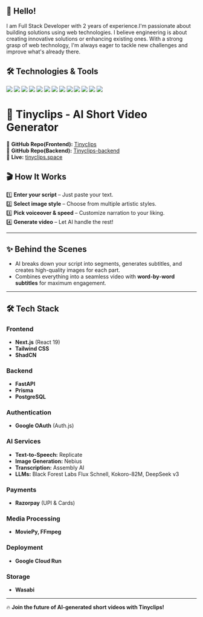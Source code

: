 ## 👋 Hello! 
I am Full Stack Developer with 2 years of experience.I'm passionate about building solutions using web technologies. I believe engineering is about creating innovative solutions or enhancing existing ones. With a strong grasp of web technology, I'm always eager to tackle new challenges and improve what's already there.


## 🛠️ Technologies & Tools
![](https://img.shields.io/badge/Code-JavaScript-informational?style=flat&color=informational&logo=javascript)
![](https://img.shields.io/badge/Code-React-informational?style=flat&color=informational&logo=react)
![](https://img.shields.io/badge/Code-TypeScript-informational?style=flat&color=informational)
![](https://img.shields.io/badge/Code-EcmaScript-informational?style=flat&color=informational)
![](https://img.shields.io/badge/Code-Node-informational?style=flat&color=informational&logo=node.js)
![](https://img.shields.io/badge/Code-Tailwind-informational?style=flat&color=informational&logo=tailwindcss)
![](https://img.shields.io/badge/Code-Redux-informational?style=flat&color=informational&logo=redux)
![](https://img.shields.io/badge/Code-Zustand-informational?style=flat&color=informational)
![](https://img.shields.io/badge/Code-AWS-informational?style=flat&color=informational&logo=amazon-aws)
![](https://img.shields.io/badge/Code-Socket.io-informational?style=flat&color=informational&logo=socket.io)
![](https://img.shields.io/badge/Code-Next.js-informational?style=flat&color=informational&logo=next.js)
![](https://img.shields.io/badge/Code-Express-informational?style=flat&color=informational&logo=express)
![](https://img.shields.io/badge/Code-Stripe-informational?style=flat&color=informational&logo=stripe)

# 🚀 Tinyclips - AI Short Video Generator  

🔗 **GitHub Repo(Frontend):** [Tinyclips](https://github.com/rajeshrc12/tinyclips)  
🔗 **GitHub Repo(Backend):** [Tinyclips-backend](https://github.com/rajeshrc12/tinyclips-backend)  
🔗 **Live:** [tinyclips.space](https://tinyclips.space)  

## 🎬 How It Works  

1️⃣ **Enter your script** – Just paste your text.  
2️⃣ **Select image style** – Choose from multiple artistic styles.  
3️⃣ **Pick voiceover & speed** – Customize narration to your liking.  
4️⃣ **Generate video** – Let AI handle the rest!  

---

## ✨ Behind the Scenes  

- AI breaks down your script into segments, generates subtitles, and creates high-quality images for each part.  
- Combines everything into a seamless video with **word-by-word subtitles** for maximum engagement.  

---

## 🛠 Tech Stack  

### **Frontend**  
- **Next.js** (React 19)  
- **Tailwind CSS**  
- **ShadCN**  

### **Backend**  
- **FastAPI**  
- **Prisma**  
- **PostgreSQL**  

### **Authentication**  
- **Google OAuth** (Auth.js)  

### **AI Services**  
- **Text-to-Speech:** Replicate  
- **Image Generation:** Nebius  
- **Transcription:** Assembly AI  
- **LLMs:** Black Forest Labs Flux Schnell, Kokoro-82M, DeepSeek v3  

### **Payments**  
- **Razorpay** (UPI & Cards)  

### **Media Processing**  
- **MoviePy, FFmpeg**  

### **Deployment**  
- **Google Cloud Run**  

### **Storage**  
- **Wasabi**  

---

🔥 **Join the future of AI-generated short videos with Tinyclips!**
